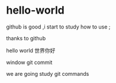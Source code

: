 # hello-world


github is good ,i start to study how to use ;

thanks to github


hello world 世界你好

window git commit


we are going study git commands
